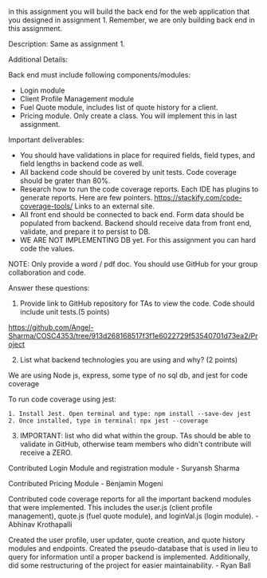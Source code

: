 in this assignment you will build the back end for the web application that you designed in assignment 1.
Remember, we are only building back end in this assignment.

Description:
Same as assignment 1.

Additional Details:

Back end must include following components/modules:

- Login module
- Client Profile Management module
- Fuel Quote module, includes list of quote history for a client.
- Pricing module. Only create a class. You will implement this in last assignment.

Important deliverables:

- You should have validations in place for required fields, field types, and field lengths in backend code as well.
- All backend code should be covered by unit tests. Code coverage should be grater than 80%.
- Research how to run the code coverage reports. Each IDE has plugins to generate reports. Here are few pointers. https://stackify.com/code-coverage-tools/
  Links to an external site.
- All front end should be connected to back end. Form data should be populated from backend. Backend should receive data from front end, validate, and prepare it to persist to DB.
- WE ARE NOT IMPLEMENTING DB yet. For this assignment you can hard code the values.

NOTE: Only provide a word / pdf doc. You should use GitHub for your group collaboration and code.

Answer these questions:

1. Provide link to GitHub repository for TAs to view the code. Code should include unit tests.(5 points)

https://github.com/Angel-Sharma/COSC4353/tree/913d268168517f3f1e6022729f53540701d73ea2/Project

2. List what backend technologies you are using and why? (2 points)

We are using Node js, express, some type of no sql db, and jest for code coverage

To run code coverage using jest:

    1. Install Jest. Open terminal and type: npm install --save-dev jest
    2. Once installed, type in terminal: npx jest --coverage

3. IMPORTANT: list who did what within the group. TAs should be able to validate in GitHub, otherwise team members who didn't contribute will receive a ZERO.

Contributed Login Module and registration module - Suryansh Sharma

Contributed Pricing Module - Benjamin Mogeni

Contributed code coverage reports for all the important backend modules that were implemented. This includes the user.js (client profile management), quote.js (fuel quote module), and loginVal.js (login module). - Abhinav Krothapalli

Created the user profile, user updater, quote creation, and quote history modules and endpoints. Created the pseudo-database that is used in lieu to query for information until a proper backend is implemented. Additionally, did some restructuring of the project for easier maintainability. - Ryan Ball
